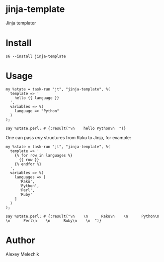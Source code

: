 # jinja-template

Jinja templater

# Install

    s6 --install jinja-template

# Usage

    my %state = task-run "jt", "jinja-template", %(
      template => '
        hello {{ language }}
      ',
      variables => %(
        language => "Python"
      )
    );

    say %state.perl; # {:result("\n    hello Python\n  ")}

One can pass _any_ structures from Raku to Jinja, for example:

    my %state = task-run "jt", "jinja-template", %(
      template => '
        {% for row in languages %}
          {{ row }}
        {% endfor %}
      ',
      variables => %(
        languages => [
          'Raku',
          'Python',
          'Perl',
          'Ruby'
        ]
      )
    );

    say %state.perl; # {:result("\n    \n      Raku\n    \n      Python\n    \n      Perl\n    \n      Ruby\n    \n  ")}

# Author

Alexey Melezhik

